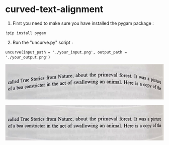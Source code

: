 # curved-text-alignment

1) First you need to make sure you have installed the pygam package :
```
!pip install pygam
```

2) Run the "uncurve.py" script :
```
uncurve(input_path = './your_input.png', output_path = './your_output.png')
```
![Original image](./images/sample.png?raw=true)

![Output image](./images/output.png?raw=true)
